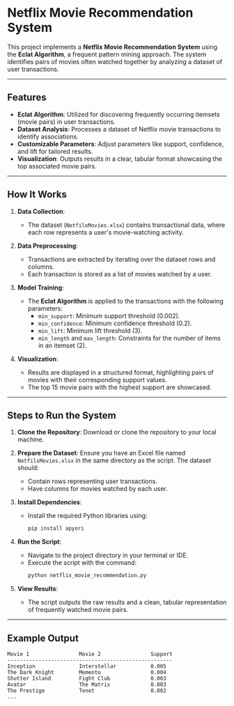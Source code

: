 # Netflix Movie Recommendation System

This project implements a **Netflix Movie Recommendation System** using the **Eclat Algorithm**, a frequent pattern mining approach. The system identifies pairs of movies often watched together by analyzing a dataset of user transactions.

---

## Features

- **Eclat Algorithm**: Utilized for discovering frequently occurring itemsets (movie pairs) in user transactions.
- **Dataset Analysis**: Processes a dataset of Netflix movie transactions to identify associations.
- **Customizable Parameters**: Adjust parameters like support, confidence, and lift for tailored results.
- **Visualization**: Outputs results in a clear, tabular format showcasing the top associated movie pairs.

---

## How It Works

1. **Data Collection**:
   - The dataset (`NetfilxMovies.xlsx`) contains transactional data, where each row represents a user's movie-watching activity.

2. **Data Preprocessing**:
   - Transactions are extracted by iterating over the dataset rows and columns.
   - Each transaction is stored as a list of movies watched by a user.

3. **Model Training**:
   - The **Eclat Algorithm** is applied to the transactions with the following parameters:
     - `min_support`: Minimum support threshold (0.002).
     - `min_confidence`: Minimum confidence threshold (0.2).
     - `min_lift`: Minimum lift threshold (3).
     - `min_length` and `max_length`: Constraints for the number of items in an itemset (2).

4. **Visualization**:
   - Results are displayed in a structured format, highlighting pairs of movies with their corresponding support values.
   - The top 15 movie pairs with the highest support are showcased.

---

## Steps to Run the System

1. **Clone the Repository**:
   Download or clone the repository to your local machine.

2. **Prepare the Dataset**:
   Ensure you have an Excel file named `NetfilxMovies.xlsx` in the same directory as the script. The dataset should:
   - Contain rows representing user transactions.
   - Have columns for movies watched by each user.

3. **Install Dependencies**:
   - Install the required Python libraries using:
     ```bash
     pip install apyori
     ```

4. **Run the Script**:
   - Navigate to the project directory in your terminal or IDE.
   - Execute the script with the command:
     ```bash
     python netflix_movie_recommendation.py
     ```

5. **View Results**:
   - The script outputs the raw results and a clean, tabular representation of frequently watched movie pairs.

---

## Example Output

```plaintext
Movie 1                Movie 2                Support
-----------------------------------------------------
Inception              Interstellar           0.005
The Dark Knight        Memento                0.004
Shutter Island         Fight Club             0.003
Avatar                 The Matrix             0.003
The Prestige           Tenet                  0.002
...
```

